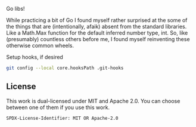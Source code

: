 Go libs!

While practicing a bit of Go I found myself rather surprised at the some of the things that are
(intentionally, afaik) absent from the standard libraries. Like a Math.Max function for the default
inferred number type, int. So, like (presumably) countless others before me, I found myself
reinventing these otherwise common wheels.


Setup hooks, if desired
```bash
git config --local core.hooksPath .git-hooks
```

## License

This work is dual-licensed under MIT and Apache 2.0.
You can choose between one of them if you use this work.

`SPDX-License-Identifier: MIT OR Apache-2.0`
